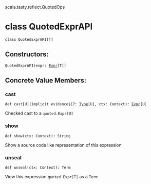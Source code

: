 scala.tasty.reflect.QuotedOps
# class QuotedExprAPI

<pre><code class="language-scala" >class QuotedExprAPI[T]</pre></code>
## Constructors:
<pre><code class="language-scala" >QuotedExprAPI(expr: <a href="../../../quoted/Expr.md">Expr</a>[T])</pre></code>

## Concrete Value Members:
### cast
<pre><code class="language-scala" >def cast[U](implicit evidence$17: <a href="../../../quoted/Type.md">Type</a>[U], ctx: Context): <a href="../../../quoted/Expr.md">Expr</a>[U]</pre></code>
Checked cast to a `quoted.Expr[U]`

### show
<pre><code class="language-scala" >def show(ctx: Context): String</pre></code>
Show a source code like representation of this expression

### unseal
<pre><code class="language-scala" >def unseal(ctx: Context): Term</pre></code>
View this expression `quoted.Expr[T]` as a `Term`

